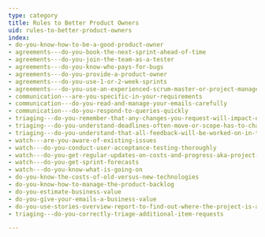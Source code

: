 ```yaml
---
type: category
title: Rules to Better Product Owners
uid: rules-to-better-product-owners
index:
- do-you-know-how-to-be-a-good-product-owner
- agreements---do-you-book-the-next-sprint-ahead-of-time
- agreements---do-you-join-the-team-as-a-tester
- agreements---do-you-know-who-pays-for-bugs
- agreements---do-you-provide-a-product-owner
- agreements---do-you-use-1-or-2-week-sprints
- agreements---do-you-use-an-experienced-scrum-master-or-project-manager
- communication---are-you-specific-in-your-requirements
- communication---do-you-read-and-manage-your-emails-carefully
- communication---do-you-respond-to-queries-quickly
- triaging---do-you-remember-that-any-changes-you-request-will-impact-on-budget-and-time
- triaging---do-you-understand-deadlines-often-move-or-scope-has-to-change
- triaging---do-you-understand-that-all-feedback-will-be-worked-on-in-the-next-sprint
- watch---are-you-aware-of-existing-issues
- watch---do-you-conduct-user-acceptance-testing-thoroughly
- watch---do-you-get-regular-updates-on-costs-and-progress-aka-project-progress-burndown-etc
- watch---do-you-get-sprint-forecasts
- watch---do-you-know-what-is-going-on
- do-you-know-the-costs-of-old-versus-new-technologies
- do-you-know-how-to-manage-the-product-backlog
- do-you-estimate-business-value
- do-you-give-your-emails-a-business-value
- do-you-use-stories-overview-report-to-find-out-where-the-project-is-at
- triaging---do-you-correctly-triage-additional-item-requests

---
```



